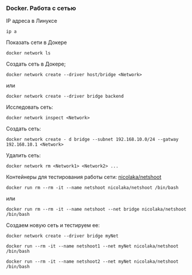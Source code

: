 ### Docker. Работа с сетью
IP адреса в Линуксе
```
ip a
```


Показать сети в Докере
```
docker network ls
```

Создать сеть в Докере;
```
docker network create --driver host/bridge <Network>
```
или
```
docker network create --driver bridge backend
```


Исследовать сеть:
```
docker network inspect <Network>
```


Создать сеть:
```
docker network create - d bridge --subnet 192.168.10.0/24 --gatway 192.168.10.1 <Network>
```


Удалить сеть:
```
docker network rm <Network1> <Network2> ...
```


Контейнеры для тестирования работы сети:
[nicolaka/netshoot](https://hub.docker.com/r/nicolaka/netshoot)
```
docker run rm --rm -it --name netshoot nicolaka/netshoot /bin/bash
```
или
```
docker run rm --rm -it --name netshoot --net bridge nicolaka/netshoot /bin/bash
```


Создаем новую сеть и тестируем ее:
```
docker network create --driver bridge myNet
```
```
docker run --rm -it --name netshoot1 --net myNet nicolaka/netshoot /bin/bash
```
```
docker run --rm -it --name netshoot2 --net myNet nicolaka/netshoot /bin/bash
```
